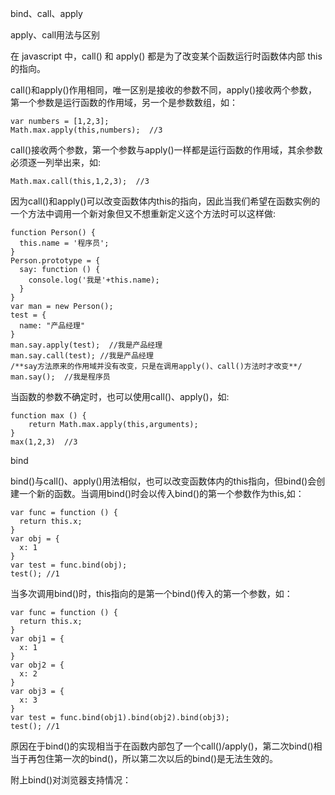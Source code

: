 bind、call、apply

apply、call用法与区别

在 javascript 中，call() 和 apply() 都是为了改变某个函数运行时函数体内部 this 的指向。

call()和apply()作用相同，唯一区别是接收的参数不同，apply()接收两个参数，第一个参数是运行函数的作用域，另一个是参数数组，如：

    var numbers = [1,2,3];
    Math.max.apply(this,numbers);  //3

call()接收两个参数，第一个参数与apply()一样都是运行函数的作用域，其余参数必须逐一列举出来，如:

    Math.max.call(this,1,2,3);  //3

因为call()和apply()可以改变函数体内this的指向，因此当我们希望在函数实例的一个方法中调用一个新对象但又不想重新定义这个方法时可以这样做:

    function Person() {
      this.name = '程序员';
    }
    Person.prototype = {
      say: function () {
        console.log('我是'+this.name);
      }
    }
    var man = new Person();
    test = {
      name: "产品经理"
    }
    man.say.apply(test);  //我是产品经理
    man.say.call(test);	//我是产品经理
    /**say方法原来的作用域并没有改变，只是在调用apply()、call()方法时才改变**/
    man.say();	//我是程序员

当函数的参数不确定时，也可以使用call()、apply()，如:

    function max () {
    	return Math.max.apply(this,arguments);
    }
    max(1,2,3)	//3

bind

bind()与call()、apply()用法相似，也可以改变函数体内的this指向，但bind()会创建一个新的函数。当调用bind()时会以传入bind()的第一个参数作为this,如：

    var func = function () {
      return this.x;
    }
    var obj = {
      x: 1
    }
    var test = func.bind(obj);
    test();	//1

当多次调用bind()时，this指向的是第一个bind()传入的第一个参数，如：

    var func = function () {
      return this.x;
    }
    var obj1 = {
      x: 1
    }
    var obj2 = {
      x: 2
    }
    var obj3 = {
      x: 3
    }
    var test = func.bind(obj1).bind(obj2).bind(obj3);
    test();	//1

原因在于bind()的实现相当于在函数内部包了一个call()/apply()，第二次bind()相当于再包住第一次的bind()，所以第二次以后的bind()是无法生效的。

附上bind()对浏览器支持情况：



